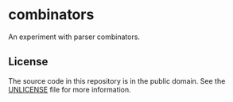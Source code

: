 # combinators
An experiment with parser combinators.

## License
The source code in this repository is in the public domain. See the [UNLICENSE](UNLICENSE) file for more information.
